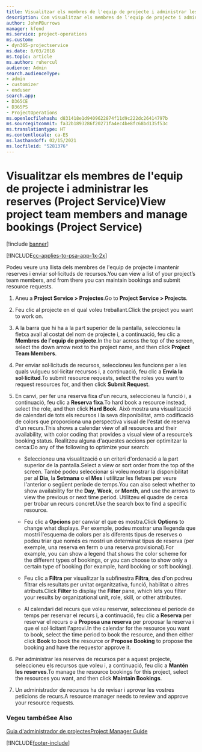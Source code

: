```yaml
---
title: Visualitzar els membres de l'equip de projecte i administrar les reserves
description: Com visualitzar els membres de l'equip de projecte i administrar les reserves al Project Service
author: JohnPBurrows
manager: kfend
ms.service: project-operations
ms.custom:
- dyn365-projectservice
ms.date: 8/03/2018
ms.topic: article
ms.author: ruhercul
audience: Admin
search.audienceType:
- admin
- customizer
- enduser
search.app:
- D365CE
- D365PS
- ProjectOperations
ms.openlocfilehash: d831418e1d9409622874f11d9c222dc26414797b
ms.sourcegitcommit: fa32b1893286f20271fa4ec4be8fc68bd135f53c
ms.translationtype: HT
ms.contentlocale: ca-ES
ms.lasthandoff: 02/15/2021
ms.locfileid: "5281376"
---
```

# <a name="view-project-team-members-and-manage-bookings-project-service"></a><span data-ttu-id="fbc3b-103">Visualitzar els membres de l'equip de projecte i administrar les reserves (Project Service)</span><span class="sxs-lookup"><span data-stu-id="fbc3b-103">View project team members and manage bookings (Project Service)</span></span>

[!include [banner](../includes/psa-now-project-operations.md)]

[!INCLUDE[cc-applies-to-psa-app-1x-2x](../includes/cc-applies-to-psa-app-1x-2x.md)]

<span data-ttu-id="fbc3b-104">Podeu veure una llista dels membres de l'equip de projecte i mantenir reserves i enviar sol·licituds de recursos.</span><span class="sxs-lookup"><span data-stu-id="fbc3b-104">You can view a list of your project’s team members, and from there you can maintain bookings and submit resource requests.</span></span>  
  
1.  <span data-ttu-id="fbc3b-105">Aneu a **Project Service > Projectes**.</span><span class="sxs-lookup"><span data-stu-id="fbc3b-105">Go to **Project Service > Projects**.</span></span>  
  
2.  <span data-ttu-id="fbc3b-106">Feu clic al projecte en el qual voleu treballant.</span><span class="sxs-lookup"><span data-stu-id="fbc3b-106">Click the project you want to work on.</span></span>  
  
3.  <span data-ttu-id="fbc3b-107">A la barra que hi ha a la part superior de la pantalla, seleccioneu la fletxa avall al costat del nom de projecte i, a continuació, feu clic a **Membres de l'equip de projecte**.</span><span class="sxs-lookup"><span data-stu-id="fbc3b-107">In the bar across the top of the screen, select the down arrow next to the project name, and then click **Project Team Members**.</span></span>  
  
4.  <span data-ttu-id="fbc3b-108">Per enviar sol·licituds de recursos, seleccioneu les funcions per a les quals vulgueu sol·licitar recursos i, a continuació, feu clic a **Envia la sol·licitud**.</span><span class="sxs-lookup"><span data-stu-id="fbc3b-108">To submit resource requests, select the roles you want to request resources for, and then click **Submit Request**.</span></span>  
  
5.  <span data-ttu-id="fbc3b-109">En canvi, per fer una reserva fixa d'un recurs, seleccioneu la funció i, a continuació, feu clic a **Reserva fixa**.</span><span class="sxs-lookup"><span data-stu-id="fbc3b-109">To hard book a resource instead, select the role, and then click **Hard Book**.</span></span> <span data-ttu-id="fbc3b-110">Això mostra una visualització de calendari de tots els recursos i la seva disponibilitat, amb codificació de colors que proporciona una perspectiva visual de l'estat de reserva d'un recurs.</span><span class="sxs-lookup"><span data-stu-id="fbc3b-110">This shows a calendar view of all resources and their availability, with color coding that provides a visual view of a resource’s booking status.</span></span> <span data-ttu-id="fbc3b-111">Realitzeu alguna d'aquestes accions per optimitzar la cerca:</span><span class="sxs-lookup"><span data-stu-id="fbc3b-111">Do any of the following to optimize your search:</span></span>  
  
    -   <span data-ttu-id="fbc3b-112">Seleccioneu una visualització o un criteri d'ordenació a la part superior de la pantalla.</span><span class="sxs-lookup"><span data-stu-id="fbc3b-112">Select a view or sort order from the top of the screen.</span></span> <span data-ttu-id="fbc3b-113">També podeu seleccionar si voleu mostrar la disponibilitat per al **Dia**, la **Setmana** o el **Mes** i utilitzar les fletxes per veure l'anterior o següent període de temps.</span><span class="sxs-lookup"><span data-stu-id="fbc3b-113">You can also select whether to show availability for the **Day**, **Week**, or **Month**, and use the arrows to view the previous or next time period.</span></span> <span data-ttu-id="fbc3b-114">Utilitzeu el quadre de cerca per trobar un recurs concret.</span><span class="sxs-lookup"><span data-stu-id="fbc3b-114">Use the search box to find a specific resource.</span></span>  
  
    -   <span data-ttu-id="fbc3b-115">Feu clic a **Opcions** per canviar el que es mostra.</span><span class="sxs-lookup"><span data-stu-id="fbc3b-115">Click **Options** to change what displays.</span></span> <span data-ttu-id="fbc3b-116">Per exemple, podeu mostrar una llegenda que mostri l'esquema de colors per als diferents tipus de reserves o podeu triar que només es mostri un determinat tipus de reserva (per exemple, una reserva en ferm o una reserva provisional).</span><span class="sxs-lookup"><span data-stu-id="fbc3b-116">For example, you can show a legend that shows the color scheme for the different types of bookings, or you can choose to show only a certain type of booking (for example, hard booking or soft booking).</span></span>  
  
    -   <span data-ttu-id="fbc3b-117">Feu clic a **Filtra** per visualitzar la subfinestra **Filtra**, des d'on podreu filtrar els resultats per unitat organitzativa, funció, habilitat o altres atributs.</span><span class="sxs-lookup"><span data-stu-id="fbc3b-117">Click **Filter** to display the **Filter** pane, which lets you filter your results by organizational unit, role, skill, or other attributes.</span></span>  
  
    -   <span data-ttu-id="fbc3b-118">Al calendari del recurs que voleu reservar, seleccioneu el període de temps per reservar el recurs i, a continuació, feu clic a **Reserva** per reservar el recurs o a **Proposa una reserva** per proposar la reserva i que el sol·licitant l'aprovi.</span><span class="sxs-lookup"><span data-stu-id="fbc3b-118">In the calendar for the resource you want to book, select the time period to book the resource, and then either click **Book** to book the resource or **Propose Booking** to propose the booking and have the requestor approve it.</span></span>  
  
6.  <span data-ttu-id="fbc3b-119">Per administrar les reserves de recursos per a aquest projecte, seleccioneu els recursos que voleu i, a continuació, feu clic a **Mantén les reserves**.</span><span class="sxs-lookup"><span data-stu-id="fbc3b-119">To manage the resource bookings for this project, select the resources you want, and then click **Maintain Bookings**.</span></span>  
  
7.  <span data-ttu-id="fbc3b-120">Un administrador de recursos ha de revisar i aprovar les vostres peticions de recurs.</span><span class="sxs-lookup"><span data-stu-id="fbc3b-120">A resource manager needs to review and approve your resource requests.</span></span>  
  
### <a name="see-also"></a><span data-ttu-id="fbc3b-121">Vegeu també</span><span class="sxs-lookup"><span data-stu-id="fbc3b-121">See Also</span></span>  
 [<span data-ttu-id="fbc3b-122">Guia d'administrador de projectes</span><span class="sxs-lookup"><span data-stu-id="fbc3b-122">Project Manager Guide</span></span>](../psa/project-manager-guide.md)


[!INCLUDE[footer-include](../includes/footer-banner.md)]